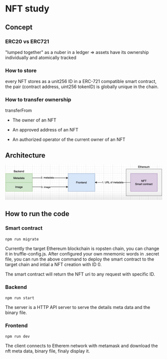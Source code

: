 # NFT study

## Concept

### ERC20 vs ERC721

"lumped together" as a nuber in a ledger => assets have its ownership individually and atomically tracked
### How to store

every NFT stores as a unit256 ID in a ERC-721 compatible smart contract, the pair (contract address, uint256 tokenID) is globally unique in the chain.

### How to transfer ownership

transferFrom

- The owner of an NFT

- An approved address of an NFT

- An authorized operator of the current owner of an NFT

## Architecture

![The system architecture](./docs/system_arch.png)

## How to run the code

### Smart contract

```
npm run migrate
```
Currently the target Ethereum blockchain is ropsten chain, you can change it in truffle-config.js. After configured your own mnemonic words in .secret file, you can run the above command to deploy the smart contract to the target chain and intial a NFT creation with ID 0.

The smart contract will return the NFT uri to any request with specific ID. 
### Backend

```
npm run start
```
The server is a HTTP API server to serve the details meta data and the binary file.

### Frontend

```
npm run dev
```
The client connects to Etherem network with metamask and download the nft meta data, binary file, finaly display it. 